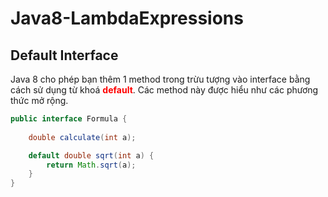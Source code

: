 # Java8-LambdaExpressions

## Default Interface
Java 8 cho phép bạn thêm 1 method trong trừu tượng vào interface bằng cách sử dụng từ khoá <font color="red">**default**</font>. Các method này được hiểu như các phương thức mở rộng.

```java
public interface Formula {
	
	double calculate(int a);

	default double sqrt(int a) {
		return Math.sqrt(a);
	}
}
```

